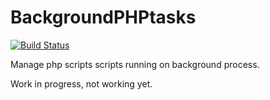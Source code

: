 # BackgroundPHPtasks

[![Build Status](https://travis-ci.org/gnieark/BackgroundPHPtasks.svg?branch=main)](https://travis-ci.org/gnieark/BackgroundPHPtasks)

Manage php scripts scripts running on background process.

Work in progress, not working yet.